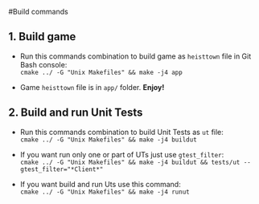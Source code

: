 #Build commands

## 1. Build game
  * Run this commands combination to build game as `heisttown` file in Git Bash console: \
      `cmake ../ -G "Unix Makefiles" && make -j4 app`

  * Game `heisttown` file is in `app/` folder. **Enjoy!**


## 2. Build and run Unit Tests
  * Run this commands combination to build Unit Tests as `ut` file: \
      `cmake ../ -G "Unix Makefiles" && make -j4 buildut`

  * If you want run only one or part of UTs just use `gtest_filter`: \
      `cmake ../ -G "Unix Makefiles" && make -j4 buildut && tests/ut --gtest_filter="*Client*"`

  * If you want build and run Uts use this command: \
      `cmake ../ -G "Unix Makefiles" && make -j4 runut`


